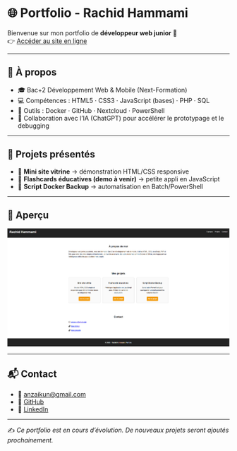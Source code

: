 # 🌐 Portfolio - Rachid Hammami

Bienvenue sur mon portfolio de **développeur web junior** 🚀  
👉 [Accéder au site en ligne](https://rachid-hammami.github.io/portfolio)

---

## 👤 À propos
- 🎓 Bac+2 Développement Web & Mobile (Next-Formation)  
- 💻 Compétences : HTML5 · CSS3 · JavaScript (bases) · PHP · SQL  
- 🐳 Outils : Docker · GitHub · Nextcloud · PowerShell  
- 🤝 Collaboration avec l’IA (ChatGPT) pour accélérer le prototypage et le debugging  

---

## 📂 Projets présentés
- 🔹 **Mini site vitrine** → démonstration HTML/CSS responsive  
- 🔹 **Flashcards éducatives (demo à venir)** → petite appli en JavaScript  
- 🔹 **Script Docker Backup** → automatisation en Batch/PowerShell  

---

## 📸 Aperçu
![Aperçu du portfolio](capture.png)

---

## 📬 Contact
- 📧 [anzaikun@gmail.com](mailto:anzaikun@gmail.com)  
- 🔗 [GitHub](https://github.com/tonpseudo)  
- 🔗 [LinkedIn](https://linkedin.com/in/tonpseudo)  

---
✍️ *Ce portfolio est en cours d’évolution. De nouveaux projets seront ajoutés prochainement.*
